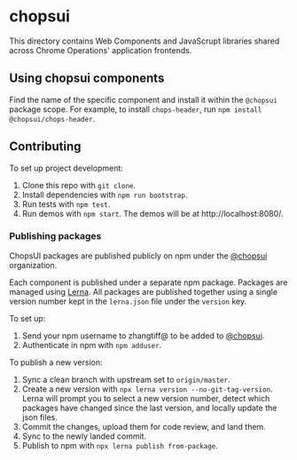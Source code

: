 # chopsui

This directory contains Web Components and JavaScrupt libraries shared across Chrome Operations' application frontends.

## Using chopsui components

Find the name of the specific component and install it within the `@chopsui` package scope. For example, to install `chops-header`, run `npm install @chopsui/chops-header`.

## Contributing

To set up project development:
1. Clone this repo with `git clone`.
2. Install dependencies with `npm run bootstrap`.
3. Run tests with `npm test`.
4. Run demos with `npm start`. The demos will be at http://localhost:8080/.

### Publishing packages

ChopsUI packages are published publicly on npm under the [@chopsui](https://www.npmjs.com/settings/chopsui/packages) organization.

Each component is published under a separate npm package. Packages are managed using [Lerna](https://lernajs.io/). All packages are published together using a single version number kept in the `lerna.json` file under the `version` key.

To set up:
1. Send your npm username to zhangtiff@ to be added to [@chopsui](https://www.npmjs.com/settings/chopsui/packages).
2. Authenticate in npm with `npm adduser`.

To publish a new version:
1. Sync a clean branch with upstream set to `origin/master`.
2. Create a new version with `npx lerna version --no-git-tag-version`. Lerna will prompt you to select a new version number, detect which packages have changed since the last version, and locally update the json files.
3. Commit the changes, upload them for code review, and land them.
4. Sync to the newly landed commit.
5. Publish to npm with `npx lerna publish from-package`.
